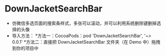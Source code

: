 # DownJacketSearchBar
* 仿微信多选页面的搜索条样式，多张可以滚动，并可以利用系统删除键删掉选择的头像
* 导入方法： 
    *方法一：CocoaPods：pod 'DownJacketSearchBar', '~> 0.0.1'
    *方法二：直接把 DownJacketSearchBar 文件夹（在 Demo 中）拖拽到你的项目中


